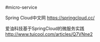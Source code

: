 #micro-service

Spring Cloud中文网
https://springcloud.cc/

爱油科技基于SpringCloud的微服务实践
http://www.tuicool.com/articles/Q7VNne2